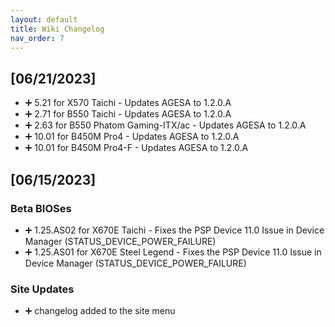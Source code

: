 ```yaml
---
layout: default
title: Wiki Changelog
nav_order: 7
---
```


## [06/21/2023]

- ➕ 5.21 for X570 Taichi - Updates AGESA to 1.2.0.A
- ➕ 2.71 for B550 Taichi - Updates AGESA to 1.2.0.A
- ➕ 2.63 for B550 Phatom Gaming-ITX/ac - Updates AGESA to 1.2.0.A
- ➕ 10.01 for B450M Pro4 - Updates AGESA to 1.2.0.A
- ➕ 10.01 for B450M Pro4-F - Updates AGESA to 1.2.0.A

## [06/15/2023]

### Beta BIOSes

- ➕ 1.25.AS02 for X670E Taichi - Fixes the PSP Device 11.0 Issue in Device Manager (STATUS_DEVICE_POWER_FAILURE)
- ➕ 1.25.AS01 for X670E Steel Legend - Fixes the PSP Device 11.0 Issue in Device Manager (STATUS_DEVICE_POWER_FAILURE)

### Site Updates

- ➕ changelog added to the site menu